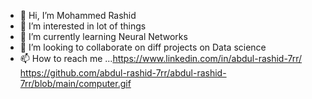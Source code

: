 - 👋 Hi, I’m Mohammed Rashid
- 👀 I’m interested in lot of things
- 🌱 I’m currently learning Neural Networks
- 💞️ I’m looking to collaborate on diff projects on Data science
- 📫 How to reach me ...https://www.linkedin.com/in/abdul-rashid-7rr/
https://github.com/abdul-rashid-7rr/abdul-rashid-7rr/blob/main/computer.gif
<!---
abdul-rashid-7rr/abdul-rashid-7rr is a ✨ special ✨ repository because its `README.md` (this file) appears on your GitHub profile.
You can click the Preview link to take a look at your changes.
--->
